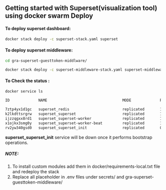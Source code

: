 ## Getting started with Superset(visualization tool) using docker swarm Deploy

#### To deploy superset dashboard:
```sh
docker stack deploy -c superset-stack.yaml superset
```
#### To deploy superset middleware:
```sh
cd gra-superset-guesttoken-middlware/
```
```sh
docker stack deploy -c superset-middleware-stack.yaml superset-middleware
```
#### To Check the status :
```sh
docker service ls

ID             NAME                                  MODE             REPLICAS              IMAGE                                                     PORTS
                                         
7ztp4yx1d1gc   superset_redis                        replicated       1/1                   redis:7                                                   
k2lkdttsrgrw   superset_superset                     replicated       1/1                   ghcr.io/datakaveri/superset:4.0.2-1                       *:8088->8088/tcp
ijzzqgxx8rd1   superset_superset-worker              replicated       1/1                   ghcr.io/datakaveri/superset:4.0.2-1                       
x1ojkx3smg0y   superset_superset-worker-beat         replicated       1/1                   ghcr.io/datakaveri/superset:4.0.2-1                       
rv2yw340gsd0   superset_superset_init                replicated       0/1                   ghcr.io/datakaveri/superset:4.0.2-1                       
```

**superset_superset_init** service will be down once it performs bootstrap operations.

##### NOTE: 
1. To install custom modules add them in docker/requirements-local.txt file and redeploy the stack
2. Replace all placeholder in .env files under secrets/ and gra-superset-guesttoken-middleware/
